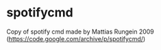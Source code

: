 # spotifycmd
Copy of spotify cmd made by Mattias Rungein 2009 (https://code.google.com/archive/p/spotifycmd/)
